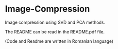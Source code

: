 # Image-Compression
Image compression using SVD and PCA methods.

The README can be read in the README.pdf file.

(Code and Readme are written in Romanian language)
